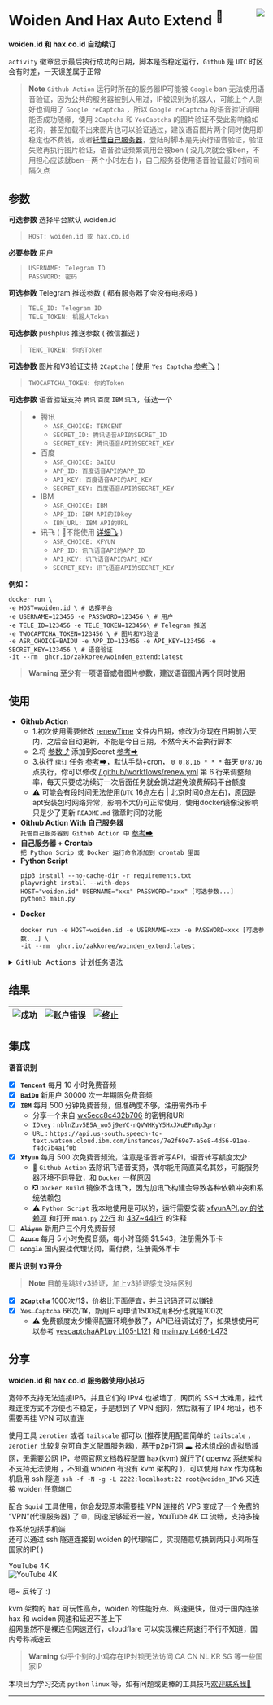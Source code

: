 
# Woiden And Hax Auto Extend <sup>💯</sup>  <img align="right" src="https://img.shields.io/badge/2022.12.07-activity-success"/>

**woiden.id 和 hax.co.id 自动续订**    

`activity` 徽章显示最后执行成功的日期，脚本是否稳定运行，`Github` 是 `UTC` 时区会有时差，一天误差属于正常

> **Note** `Github Action` 运行时所在的服务器IP可能被 `Google` ban 无法使用语音验证，因为公共的服务器被别人用过，IP被识别为机器人，可能上个人刚好也调用了 `Google reCaptcha` ，所以 `Google reCaptcha` 的语音验证调用能否成功随缘，使用 `2Captcha` 和 `YesCaptcha` 的图片验证不受此影响稳如老狗，甚至加载不出来图片也可以验证通过，建议语音图片两个同时使用即稳定也不费钱，或者[托管自己服务器](https://docs.github.com/cn/actions/hosting-your-own-runners/about-self-hosted-runners)，登陆时脚本是先执行语音验证，验证失败再执行图片验证，语音验证频繁调用会被ben ( 没几次就会被ben，不用担心应该就ben一两个小时左右 )，自己服务器使用语音验证最好时间间隔久点

## 参数 <a id='01' />

<kbd>**可选参数**</kbd> 选择平台默认 woiden.id
> `HOST: woiden.id 或 hax.co.id`</br>

<kbd>**必要参数**</kbd> 用户
> `USERNAME: Telegram ID`</br>
> `PASSWORD: 密码`

<kbd>**可选参数**</kbd> Telegram 推送参数 ( 都有服务器了会没有电报吗 )
> `TELE_ID: Telegram ID`</br>
> `TELE_TOKEN: 机器人Token`</br>

<kbd>**可选参数**</kbd> pushplus 推送参数 ( 微信推送 )
> `TENC_TOKEN: 你的Token`</br>

<kbd>**可选参数**</kbd> 图片和V3验证支持 `2Captcha`  ( 使用 `Yes Captcha` [参考⤵](#002) )
> `TWOCAPTCHA_TOKEN: 你的Token`</br>

<kbd>**可选参数**</kbd> 语音验证支持 `腾讯` `百度` `IBM` ~~`讯飞`~~，任选一个
> - 腾讯</br>
>     - `ASR_CHOICE: TENCENT`
>     - `SECRET_ID: 腾讯语音API的SECRET_ID`</br>
>     - `SECRET_KEY: 腾讯语音API的SECRET_KEY`</br>
> - 百度</br>
>     - `ASR_CHOICE: BAIDU`
>     - `APP_ID: 百度语音API的APP_ID`</br>
>     - `API_KEY: 百度语音API的API_KEY`</br>
>     - `SECRET_KEY: 百度语音API的SECRET_KEY`</br>
> - IBM</br>
>     - `ASR_CHOICE: IBM`
>     - `APP_ID: IBM API的IDkey`</br>
>     - `IBM_URL: IBM API的URL`</br>
> - ~~讯飞~~ ( 🚫不能使用 [详细⤵](#001) )</br>
>     - `ASR_CHOICE: XFYUN`
>     - `APP_ID: 讯飞语音API的APP_ID`</br>
>     - `API_KEY: 讯飞语音API的API_KEY`</br>
>     - `SECRET_KEY: 讯飞语音API的SECRET_KEY`</br>

**例如：** 
```shell
docker run \
-e HOST=woiden.id \ # 选择平台
-e USERNAME=123456 -e PASSWORD=123456 \ # 用户
-e TELE_ID=123456 -e TELE_TOKEN=123456\ # Telegram 推送
-e TWOCAPTCHA_TOKEN=123456 \ # 图片和V3验证
-e ASR_CHOICE=BAIDU -e APP_ID=123456 -e API_KEY=123456 -e SECRET_KEY=123456 \ # 语音验证
-it --rm  ghcr.io/zakkoree/woinden_extend:latest
```

>  **Warning** **至少有一项语音或者图片参数，建议语音图片两个同时使用**

## 使用

- **Github Action**
  - 1.初次使用需要修改 [renewTime](https://github.com/Zakkoree/woiden_extend/blob/main/renewTime#L1) 文件内日期，修改为你现在日期前六天内，之后会自动更新，不能是今日日期，不然今天不会执行脚本
  - 2.将 [参数⤴](#01) 添加到Secret [参考➡](https://docs.github.com/cn/actions/security-guides/encrypted-secrets#creating-encrypted-secrets-for-a-repository)
  - 3.执行 `续订` 任务 [参考➡](https://docs.github.com/cn/actions/managing-workflow-runs/manually-running-a-workflow#running-a-workflow)，默认手动+cron， `0 0,8,16 * * *` 每天 `0/8/16` 点执行，你可以修改 [/.github/workflows/renew.yml](https://github.com/Zakkoree/woiden_extend/blob/main/.github/workflows/renew.yml#L6) 第 6 行来调整频率，每天只要成功续订一次后面任务就会跳过避免浪费解码平台额度
  - ⚠ 可能会有段时间无法使用(`UTC` 16点左右 | 北京时间0点左右)，原因是apt安装包时网络异常，影响不大仍可正常使用，使用docker镜像没影响只是少了更新 `README.md` 徽章时间的功能
- **Github Action With 自己服务器**</br>
  `托管自己服务器到 Github Action 中` [参考➡](https://docs.github.com/cn/actions/hosting-your-own-runners/about-self-hosted-runners)
- **自己服务器 + Crontab**</br>
  `把 Python Scrip 或 Docker 运行命令添加到 crontab 里面`
- **Python Script**
  ```shell
  pip3 install --no-cache-dir -r requirements.txt
  playwright install --with-deps
  HOST="woiden.id" USERNAME="xxx" PASSWORD="xxx" [可选参数...]
  python3 main.py
  ```
- **Docker**</br>
  ```shell
  docker run -e HOST=woiden.id -e USERNAME=xxx -e PASSWORD=xxx [可选参数...] \
  -it --rm  ghcr.io/zakkoree/woinden_extend:latest
  ```


<details>
 <summary><kbd>GitHub Actions 计划任务语法</kbd></summary>
    
---
    
计划任务语法有 5 个字段，中间用空格分隔，每个字段代表一个时间单位。</br>

```plain
┌───────────── 分钟 (0 - 59)
│ ┌───────────── 小时 (0 - 23)
│ │ ┌───────────── 日 (1 - 31)
│ │ │ ┌───────────── 月 (1 - 12 或 JAN-DEC)
│ │ │ │ ┌───────────── 星期 (0 - 6 或 SUN-SAT)
│ │ │ │ │
│ │ │ │ │
│ │ │ │ │
* * * * *
```

每个时间字段的含义：

|符号   | 描述        | 举例                                        |
| ----- | -----------| -------------------------------------------|
| `*`   | 任意值      | `* * * * *` 每天每小时每分钟                  |
| `,`   | 值分隔符    | `1,3,4,7 * * * *` 每小时的 1 3 4 7 分钟       |
| `-`   | 范围       | `1-6 * * * *` 每小时的 1-6 分钟               |
| `/`   | 每         | `*/15 * * * *` 每隔 15 分钟                  |

**注**：由于 GitHub Actions 的限制，如果设置为 `* * * * *` 实际的执行频率为每 5 分执行一次。

***

</details>

## 结果

| ![成功](https://cdn.jsdelivr.net/gh/Zakkoree/FileDrive@main/images/picgo/2022/11/25/21-09-52-07e5c9-321ebc964e7c5daa5ca2057679a61d41-20221125210952.png "成功") | ![账户错误](https://cdn.jsdelivr.net/gh/Zakkoree/FileDrive@main/images/picgo/2022/11/25/23-48-16-f0cb04-2b6f4dfe72d24111df35310b81144e4b-20221125234815.png "账户错误") | ![终止](https://cdn.jsdelivr.net/gh/Zakkoree/FileDrive@main/images/picgo/2022/11/25/23-25-26-ec97d6-8efc47f259b881b1c49fb71e840a6207-20221125232525.png "终止") 
|  ----  | ----  | ----  |

## 集成<a id='1' />
<kbd>**语音识别**</kbd>
- [x] **`Tencent`** 每月 10 小时免费音频
- [x] **`BaiDu`** 新用户 30000 次一年期限免费音频
- [x] **`IBM`** 每月 500 分钟免费音频，但准确度不够，注册需外币卡</br>
    - 分享一个来自 [wx5ecc8c432b706](https://blog.51cto.com/u_14825502) 的密钥和URl</br>
    - `IDkey：nblnZuv5E5A_wo5j9eYC-nQVWHKyY5HxJXuEPnNpJgrr`</br>
    - `URL：https://api.us-south.speech-to-text.watson.cloud.ibm.com/instances/7e2f69e7-a5e8-4d56-91ae-f4dc7b4a1f0b`
- [x] ~~**`Xfyun`**~~ 每月 500 次免费音频流，注意是语音听写API，语音转写额度太少</br><a id='001' />
    - 🚫 `Github Action` 去除讯飞语音支持，偶尔能用简直莫名其妙，可能服务器环境不同导致，和 `Docker` 一样原因</br>
    - ❎ `Docker Build` 镜像不含讯飞，因为加讯飞构建会导致各种依赖冲突和系统依赖包</br>
    - ⚠ `Python Script` 我本地使用是可以的，运行需要安装 [xfyunAPI.py 的依赖项](https://github.com/Zakkoree/woiden_extend/blob/main/xfyunAPI.py#L4-L10) 和打开 `main.py` [22行](https://github.com/Zakkoree/woiden_extend/blob/main/main.py#L22) 和 [437~441行](https://github.com/Zakkoree/woiden_extend/blob/main/main.py#L437-L411) 的注释
- [ ] ~~`Aliyun`~~ 新用户三个月免费音频
- [ ] ~~`Azure`~~ 每月 5 小时免费音频，每小时音频 $1.543，注册需外币卡
- [ ] ~~`Google`~~ 国内要挂代理访问，需付费，注册需外币卡

<kbd>**图片识别**</kbd>  <kbd>**V3评分**</kbd>

> **Note** 目前是跳过v3验证，加上v3验证感觉没啥区别

- [x] **`2Captcha`** 1000次/1$，价格比下面便宜，并且识码还可以赚钱
- [x] ~~`Yes Captcha`~~ 66次/1¥，新用户可申请1500试用积分也就是100次 <a id='002' />
    - ⚠ 免费额度太少懒得配置环境参数了，API已经调试好了，如果想使用可以参考 [yescaptchaAPI.py L105-L121](https://github.com/Zakkoree/woiden_extend/blob/main/yescaptchaAPI.py#L105-L121) 和 [main.py L466-L473](https://github.com/Zakkoree/woiden_extend/blob/main/main.py#L466-L473)


## 分享
**woiden.id 和 hax.co.id 服务器使用小技巧**

宽带不支持无法连接IP6，并且它们的 IPv4 也被墙了，网页的 SSH 太难用，挂代理连接方式不方便也不稳定，于是想到了 VPN 组网，然后就有了 IP4 地址，也不需要再挂 VPN 可以直连

使用工具 `zerotier` 或者 `tailscale` 都可以 (推荐使用配置简单的 `tailscale` ，`zerotier` 比较复杂可自定义配置服务器)，基于p2p打洞 🕳 技术组成的虚拟局域网，无需要公网 IP，参照官网文档教程配置 hax(kvm) 就行了( openvz 系统架构不支持无法使用 ，不知道 woiden 有没有 kvm 架构的 )，可以使用 hax 作为跳板机启用 ssh 隧道 `ssh -f -N -g -L 2222:localhost:22 root@woiden_IPv6` 来连接 woiden 任意端口

配合 `Squid` 工具使用，你会发现原本需要挂 VPN 连接的 VPS 变成了一个免费的 “VPN”(代理服务器) 了 🌐，网速足够延迟一般，YouTube 4K 🎞 流畅，支持多操作系统包括手机端  </br>
还可以通过 ssh 隧道连接到 woiden 的代理端口，实现随意切换到两只小鸡所在国家的IP(  )

YouTube 4K</br>
![YouTube 4K](https://cdn.jsdelivr.net/gh/Zakkoree/FileDrive@main/images/picgo/2022/12/07/18-59-17-9fd569-d6d6720543e84f82ffba5908dfff553e-Snipaste_2022-12-07_18-43-53.png)

嗯~  反转了 :)  


kvm 架构的 hax 可玩性高点，woiden 的性能好点、网速更快，但对于国内连接 hax 和 woiden 网速和延迟不差上下</br>
组网虽然不是裸连但网速还行，cloudflare 可以实现裸连网速行不行不知道，国内号称减速云


>  **Warning** 似乎个别的小鸡存在IP封锁无法访问 CA CN NL KR SG 等一些国家IP</br>

本项目为学习交流 `python` `linux` 等，如有问题或更棒的工具技巧[欢迎联系我🤝](https://github.com/Zakkoree)

---
